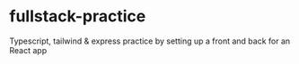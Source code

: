 # fullstack-practice
Typescript, tailwind &amp; express practice by setting up a front and back for an React app
